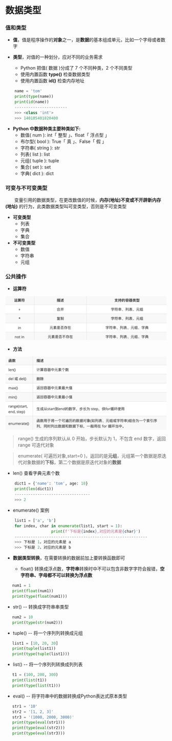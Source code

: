 # 数据类型
### 值和类型
* **值**，值是程序操作的**对象**之一，是**数据**的基本组成单元，比如一个字母或者数字

* **类型**，对值的一种划分，应对不同的业务需求
  * Python 把值( 数据 )分成了 7 个不同种类，2 个不同类型
  * 使用内置函数 **type()** 检查数据类型
  * 使用内置函数 **id()** 检查内存地址

```python
    name = 'tom'
    print(type(name))
    print(id(name))
    -----------------------
    >>> <class 'int'>
    >>> 140185401820400
```
    
* **Python 中数据种类主要种类如下:**
  *  数值( num ): int「 整型 」、float「 浮点型 」
  *  布尔型( bool ): True「 真 」、False「 假 」
  *  字符串( string ): str
  *  列表( list ): list
  *  元组( tuple ): tuple
  *  集合( set ): set
  *  字典( dict ): dict


### 可变与不可变类型
&emsp;&emsp;变量引用的数据类型，在更改数值的时候，**内存(地址)不变或不开辟新内存(地址)** 的行为，此类数据类型叫可变类型，否则是不可变类型
* **可变类型**
   * 列表
   * 字典
   * 集合
* **不可变类型**
   * 数值
   * 字符串
   * 元组

### 公共操作
*  **运算符**
 
 ![](/assets/QQ20200922-095418@2x.png)
 
*  **方法**

 ![](/assets/QQ20200922-095433@2x.png)
 > range() 生成的序列默认从 0 开始，步长默认为 1，不包含 end 数字，返回 range 可迭代对象

 > enumerate( 可遍历对象,start=0 )，返回的是**元组**，元组第一个数据是原迭代对象数据的**下标**，第二个数据是原迭代对象的**数据**

 * len() 查看字典元素个数
 
 ```python
     dict1 = {'name': 'tom', age: 18}
     print(len(dict1))
     ---------------------------------
     >>> 2
 ```
 
 * enumerate() 案例
 
 ```python
     list1 = ['a', 'b']
     for index, char in enumerate(list1, start = 1):
                     print(f'下标是{index},对应的元素是{char}')
     ----------------------------------------------------------
     >>> 下标是 1，对应的元素是 a
     >>> 下标是 2，对应的元素是 b
 ```


  

* **数据类型转换**，在需要转换的数据前加上要转换函数即可

  * float() 转换成浮点数，**字符串**转换时中不可以包含非数字字符会报错，**空字符串、字母都不可以转换为浮点数**
  
 ```python
    num1 = 1 
    print(float(num1))  
    print(type(float(num1)))
 ```

  * str() -- 转换成字符串串类型

 ``` python 
    num2 = 10 
    print(type(str(num2))) 
 ``` 

  *  tuple() -- 将一个序列列转换成元组 

 ```python
    list1 = [10, 20, 30] 
    print(tuple(list1)) 
    print(type(tuple(list1)))
 ```

  *  list() -- 将一个序列列转换成列列表 
   
 ```python
    t1 = (100, 200, 300) 
    print(list(t1)) 
    print(type(list(t1)))
 ```  

  *  eval() -- 将字符串中的数据转换成Python表达式原本类型 

 ```python
    str1 = '10'
    str2 = '[1, 2, 3]'
    str3 = '(1000, 2000, 3000)'
    print(type(eval(str1)))
    print(type(eval(str2)))
    print(type(eval(str3))) 

 ```







